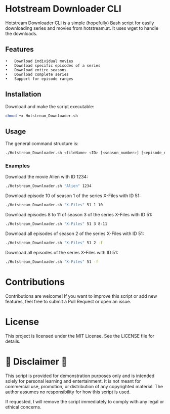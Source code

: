 # Hotstream Downloader CLI
Hotstream Downloader CLI is a simple (hopefully) Bash script for easily downloading series and movies from hotstream.at. It uses wget to handle the downloads.

## Features
	•	Download individual movies
	•	Download specific episodes of a series
	•	Download entire seasons
	•	Download complete series
	•	Support for episode ranges

## Installation
Download and make the script executable:

```bash
chmod +x Hotstream_Downloader.sh
```

## Usage
The general command structure is:

```bash
./Hotstream_Downloader.sh <fileName> <ID> [<season_number>] [<episode_number>] | [<episode_number> | -<end_episode>] -f
```

### Examples
Download the movie Alien with ID 1234:
```bash
./Hotstream_Downloader.sh "Alien" 1234
```

Download episode 10 of season 1 of the series X-Files with ID 51:
```bash
./Hotstream_Downloader.sh "X-Files" 51 1 10
```

Download episodes 8 to 11 of season 3 of the series X-Files with ID 51:
```bash
./Hotstream_Downloader.sh "X-Files" 51 3 8-11
```

Download all episodes of season 2 of the series X-Files with ID 51:
```bash
./Hotstream_Downloader.sh "X-Files" 51 2 -f
```

Download all episodes of the series X-Files with ID 51:
```bash
./Hotstream_Downloader.sh "X-Files" 51 -f
```

# Contributions
Contributions are welcome! If you want to improve this script or add new features, feel free to submit a Pull Request or open an issue.

# License
This project is licensed under the MIT License. See the LICENSE file for details.



# 🚨 Disclaimer 🚨
This script is provided for demonstration purposes only and is intended solely for personal learning and entertainment. It is not meant for commercial use, promotion, or distribution of any copyrighted material. The author assumes no responsibility for how this script is used.

If requested, I will remove the script immediately to comply with any legal or ethical concerns.
